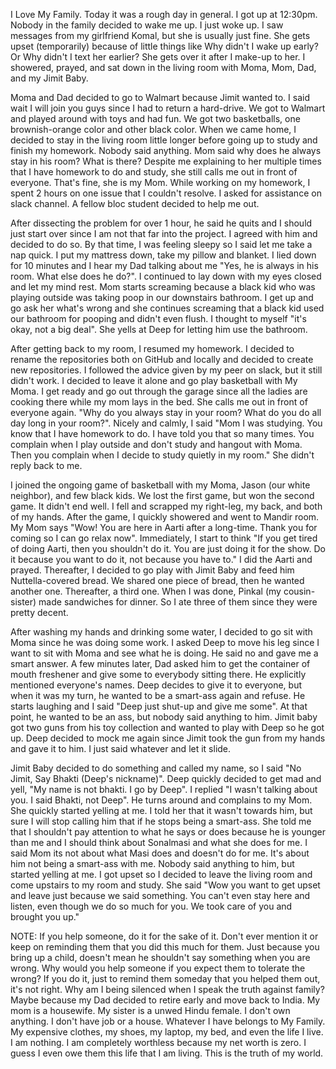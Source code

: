 I Love My Family. Today it was a rough day in general. I got up at 12:30pm. Nobody in the family decided to wake me up. I just woke up. I saw messages from my girlfriend Komal, but she is usually just fine. She gets upset (temporarily) because of little things like Why didn't I wake up early? Or Why didn't I text her earlier? She gets over it after I make-up to her. I showered, prayed, and sat down in the living room with Moma, Mom, Dad, and my Jimit Baby.

Moma and Dad decided to go to Walmart because Jimit wanted to. I said wait I will join you guys since I had to return a hard-drive. We got to Walmart and played around with toys and had fun. We got two basketballs, one brownish-orange color and other black color. When we came home, I decided to stay in the living room little longer before going up to study and finish my homework. Nobody said anything. Mom said why does he always stay in his room? What is there? Despite me explaining to her multiple times that I have homework to do and study, she still calls me out in front of everyone. That's fine, she is my Mom. While working on my homework, I spent 2 hours on one issue that I couldn't resolve. I asked for assistance on slack channel. A fellow bloc student decided to help me out.

After dissecting the problem for over 1 hour, he said he quits and I should just start over since I am not that far into the project. I agreed with him and decided to do so. By that time, I was feeling sleepy so I said let me take a nap quick. I put my mattress down, take my pillow and blanket. I lied down for 10 minutes and I hear my Dad talking about me "Yes, he is always in his room. What else does he do?". I continued to lay down with my eyes closed and let my mind rest. Mom starts screaming because a black kid who was playing outside was taking poop in our downstairs bathroom. I get up and go ask her what's wrong and she continues screaming that a black kid used our bathroom for pooping and didn't even flush. I thought to myself "it's okay, not a big deal". She yells at Deep for letting him use the bathroom.

After getting back to my room, I resumed my homework. I decided to rename the repositories both on GitHub and locally and decided to create new repositories. I followed the advice given by my peer on slack, but it still didn't work. I decided to leave it alone and go play basketball with My Moma. I get ready and go out through the garage since all the ladies are cooking there while my mom lays in the bed. She calls me out in front of everyone again. "Why do you always stay in your room? What do you do all day long in your room?". Nicely and calmly, I said "Mom I was studying. You know that I have homework to do. I have told you that so many times. You complain when I play outside and don't study and hangout with Moma. Then you complain when I decide to study quietly in my room." She didn't reply back to me.

I joined the ongoing game of basketball with my Moma, Jason (our white neighbor), and few black kids. We lost the first game, but won the second game. It didn't end well. I fell and scrapped my right-leg, my back, and both of my hands. After the game, I quickly showered and went to Mandir room. My Mom says "Wow! You are here in Aarti after a long-time. Thank you for coming so I can go relax now". Immediately, I start to think "If you get tired of doing Aarti, then you shouldn't do it. You are just doing it for the show. Do it because you want to do it, not because you have to." I did the Aarti and prayed. Thereafter, I decided to go play with Jimit Baby and feed him Nuttella-covered bread. We shared one piece of bread, then he wanted another one. Thereafter, a third one. When I was done, Pinkal (my cousin-sister) made sandwiches for dinner. So I ate three of them since they were pretty decent.

After washing my hands and drinking some water, I decided to go sit with Moma since he was doing some work. I asked Deep to move his leg since I want to sit with Moma and see what he is doing. He said no and gave me a smart answer. A few minutes later, Dad asked him to get the container of mouth freshener and give some to everybody sitting there. He explicitly mentioned everyone's names. Deep decides to give it to everyone, but when it was my turn, he wanted to be a smart-ass again and refuse. He starts laughing and I said "Deep just shut-up and give me some". At that point, he wanted to be an ass, but nobody said anything to him. Jimit baby got two guns from his toy collection and wanted to play with Deep so he got up. Deep decided to mock me again since Jimit took the gun from my hands and gave it to him. I just said whatever and let it slide.

Jimit Baby decided to do something and called my name, so I said "No Jimit, Say Bhakti (Deep's nickname)". Deep quickly decided to get mad and yell, "My name is not bhakti. I go by Deep". I replied "I wasn't talking about you. I said Bhakti, not Deep". He turns around and complains to my Mom. She quickly started yelling at me. I told her that it wasn't towards him, but sure I will stop calling him that if he stops being a smart-ass. She told me that I shouldn't pay attention to what he says or does because he is younger than me and I should think about Sonalmasi and what she does for me. I said Mom its not about what Masi does and doesn't do for me. It's about him not being a smart-ass with me. Nobody said anything to him, but started yelling at me. I got upset so I decided to leave the living room and come upstairs to my room and study. She said "Wow you want to get upset and leave just because we said something. You can't even stay here and listen, even though we do so much for you. We took care of you and brought you up."



NOTE: If you help someone, do it for the sake of it. Don't ever mention it or keep on reminding them that you did this much for them. Just because you bring up a child, doesn't mean he shouldn't say something when you are wrong. Why would you help someone if you expect them to tolerate the wrong? If you do it, just to remind them someday that you helped them out, it's not right. Why am I being silenced when I speak the truth against family? Maybe because my Dad decided to retire early and move back to India. My mom is a housewife. My sister is a unwed Hindu female. I don't own anything. I don't have job or a house. Whatever I have belongs to My Family. My expensive clothes, my shoes, my laptop, my bed, and even the life I live. I am nothing. I am completely worthless because my net worth is zero. I guess I even owe them this life that I am living. This is the truth of my world.  
